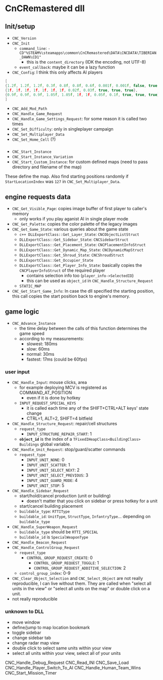 # CnCRemastered dll
## Init/setup
 * `CNC_Version`
 * `CNC_Init`
   * `command_line`: `-CD"%STEAM%\steamapps\common\CnCRemastered\DATA\CNCDATA\TIBERIAN_DAWN\CD1"`
     * this is the `content_directory` (IDK the encoding, not UTF-8)
   * `event_callback`: maybe it can be a lazy function
 * `CNC_Config`: I think this only affects AI players
 ```cpp
[
 {1.2f, 1.2f, 1.2f, 0.3f, 0.8f, 0.8f, 0.6f, 0.001f, 0.001f, false, true, true},
 {1f, 1f, 1f, 1f, 1f, 1f, 1f, 0.02f, 0.03f, true, true, true},
 {0.9f, 0.9f, 0.9f, 1.05f, 1.05f, 1f, 1f, 0.05f, 0.1f, true, true, true}
]
```
 * `CNC_Add_Mod_Path`
 * `CNC_Handle_Game_Request`
 * `CNC_Handle_Game_Settings_Request`: for some reason it is called two times
 * `CNC_Set_Difficulty`: only in singleplayer campaign
 * `CNC_Set_Multiplayer_Data`
 * `CNC_Set_Home_Cell` (?)

 ### 
 * `CNC_Start_Instance`
 * `CNC_Start_Instance_Variation`
 * `CNC_Start_Custom_Instance`: for custom defined maps (need to pass directory and filename of the map)

 These define the map. Also find starting positions randomly if `StartLocationIndex` was `127` in `CNC_Set_Multiplayer_Data`.

## engine requests data
 * `CNC_Get_Visible_Page`: copies image buffer of first player to caller's memory
    * only works if you play aganist AI in single player mode 
 * `CNC_Get_Palette`: copies the color palette of the legacy images
 * `CNC_Get_Game_State`: various queries about the game state
   * ```c++ DLLExportClass::Get_Layer_State```: `CNCObjectListStruct`
   * `DLLExportClass::Get_Sidebar_State`: `CNCSidebarStruct`
   * `DLLExportClass::Get_Placement_State`: `CNCPlacementInfoStruct`
   * `DLLExportClass::Get_Dynamic_Map_State`: `CNCDynamicMapStruct`
   * `DLLExportClass::Get_Shroud_State`: `CNCShroudStruct`
   * `DLLExportClass::Get_Occupier_State`
   * `DLLExportClass::Get_Player_Info_State`: basically copies the `CNCPlayerInfoStruct` of the required player
     * contains selection info too (`player_info->SelectedID`)
     * this can be used as `object_id` in `CNC_Handle_Structure_Request`
   * `STATIC_MAP`
 * `CNC_Get_Start_Game_Info`: In case the dll specified the starting position, this call copies the start position back to engine's memory.

## game logic
 * `CNC_Advance_Instance`
   * the time delay between the calls of this function determines the game speed
   * according to my measurements:
     * slowest: 180ms
     * slow: 60ms
     * normal: 30ms
     * fastest: 17ms (could be 60fps)
### user input
 * `CNC_Handle_Input`: mouse clicks, area
   * for example deploying MCV is registered as COMMAND_AT_POSITION
     * even if it is done by hotkey
   * `INPUT_REQUEST_SPECIAL_KEYS`
     * it is called each time any of the SHIFT+CTRL+ALT keys' state change
     * CTRL=1, ALT=2, SHIFT=4 bitfield
 * `CNC_Handle_Structure_Request`: repair/cell structures
   * `request_type`
     * `INPUT_STRUCTURE_REPAIR_START`: 1
   * **`object_id`** is the index of a `TFixedIHeapClass<BuildingClass> Buildings` global variable.
 * `CNC_Handle_Unit_Request`: stop/guard/scatter commands
   * `request_type`
     * `INPUT_UNIT_NONE`: 0
     * `INPUT_UNIT_SCATTER`: 1
     * `INPUT_UNIT_SELECT_NEXT`: 2
     * `INPUT_UNIT_SELECT_PREVIOUS`: 3
     * `INPUT_UNIT_GUARD_MODE`: 4
     * `INPUT_UNIT_STOP`: 5
 * `CNC_Handle_Sidebar_Request`
   * start/hold/cancel production (unit or building)
     * doesn't matter that you click on sidebar or press hotkey for a unit
   * start/cancel building placement
   * `buildable_type`: `RTTIType`
   * `buildable_id`: `UnitType`, `StructType`, `InfantryType`... depending on `buildable_type`
 * `CNC_Handle_SuperWeapon_Request` 
   * `buildable_type` should be `RTTI_SPECIAL`
   * `buildable_id` is `SpecialWeaponType`
 * `CNC_Handle_Beacon_Request`
 * `CNC_Handle_ControlGroup_Request`
   * `request_type`
     * `CONTROL_GROUP_REQUEST_CREATE`: 0
	   * `CONTROL_GROUP_REQUEST_TOGGLE`: 1
	   * `CONTROL_GROUP_REQUEST_ADDITIVE_SELECTION`: 2
   * `control_group_index`: 0-9
 * `CNC_Clear_Object_Selection` and `CNC_Select_Object` are not really reproducible, I can live without them. They are called when "select all units in the view" or "select all units on the map" or double click on a unit.
 *  not really reproducible

### unknown to DLL
 * move window
 * define/jump to map location bookmark
 * toggle sidebar
 * change sidebar tab
 * change radar map view
 * double click to select same units within your view
 * select all units within your view, select all of your units

CNC_Handle_Debug_Request
CNC_Read_INI
CNC_Save_Load
CNC_Handle_Player_Switch_To_AI
CNC_Handle_Human_Team_Wins
CNC_Start_Mission_Timer
